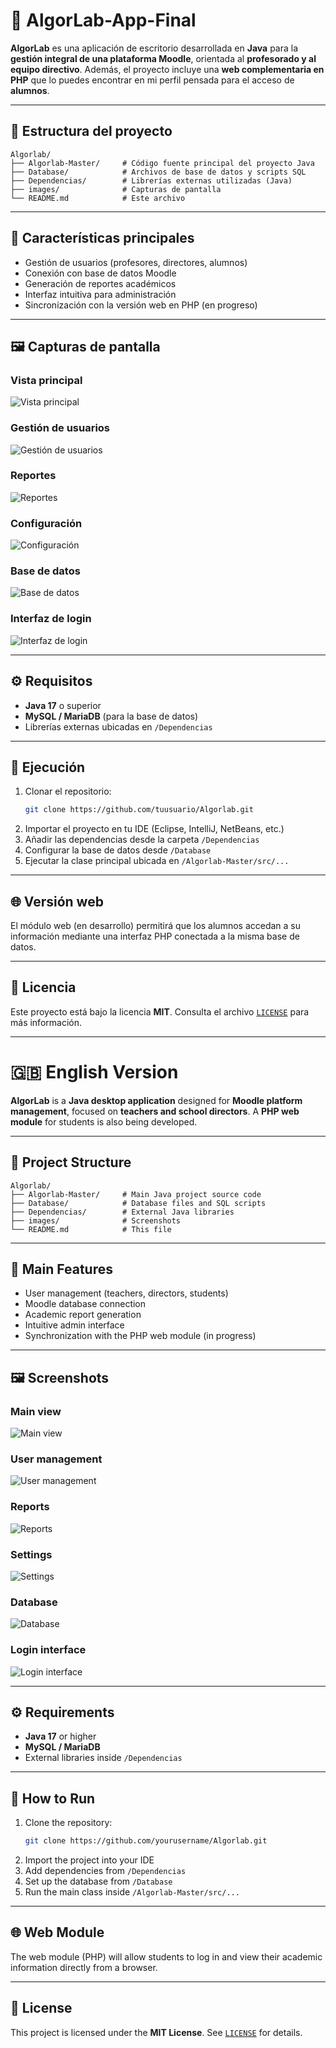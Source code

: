 # 🧠 AlgorLab-App-Final

**AlgorLab** es una aplicación de escritorio desarrollada en **Java** para la **gestión integral de una plataforma Moodle**, orientada al **profesorado y al equipo directivo**. Además, el proyecto incluye una **web complementaria en PHP** que lo puedes encontrar en mi perfil pensada para el acceso de **alumnos**.

---

## 📁 Estructura del proyecto

```
Algorlab/
├── Algorlab-Master/     # Código fuente principal del proyecto Java
├── Database/            # Archivos de base de datos y scripts SQL
├── Dependencias/        # Librerías externas utilizadas (Java)
├── images/              # Capturas de pantalla
└── README.md            # Este archivo
```

---

## 🧩 Características principales

- Gestión de usuarios (profesores, directores, alumnos)  
- Conexión con base de datos Moodle  
- Generación de reportes académicos  
- Interfaz intuitiva para administración  
- Sincronización con la versión web en PHP (en progreso)

---

## 🖼️ Capturas de pantalla

### Vista principal
![Vista principal](images/1.png)

### Gestión de usuarios
![Gestión de usuarios](images/2.png)

### Reportes
![Reportes](images/3.png)

### Configuración
![Configuración](images/4.png)

### Base de datos
![Base de datos](images/5.png)

### Interfaz de login
![Interfaz de login](images/6.png)

---

## ⚙️ Requisitos

- **Java 17** o superior  
- **MySQL / MariaDB** (para la base de datos)  
- Librerías externas ubicadas en `/Dependencias`

---

## 🚀 Ejecución

1. Clonar el repositorio:
   ```bash
   git clone https://github.com/tuusuario/Algorlab.git
   ```
2. Importar el proyecto en tu IDE (Eclipse, IntelliJ, NetBeans, etc.)  
3. Añadir las dependencias desde la carpeta `/Dependencias`  
4. Configurar la base de datos desde `/Database`  
5. Ejecutar la clase principal ubicada en `/Algorlab-Master/src/...`

---

## 🌐 Versión web

El módulo web (en desarrollo) permitirá que los alumnos accedan a su información mediante una interfaz PHP conectada a la misma base de datos.

---

## 📜 Licencia

Este proyecto está bajo la licencia **MIT**. Consulta el archivo [`LICENSE`](LICENSE) para más información.

---

# 🇬🇧 English Version

**AlgorLab** is a **Java desktop application** designed for **Moodle platform management**, focused on **teachers and school directors**. A **PHP web module** for students is also being developed.

---

## 📁 Project Structure

```
Algorlab/
├── Algorlab-Master/     # Main Java project source code
├── Database/            # Database files and SQL scripts
├── Dependencias/        # External Java libraries
├── images/              # Screenshots
└── README.md            # This file
```

---

## 🧩 Main Features

- User management (teachers, directors, students)  
- Moodle database connection  
- Academic report generation  
- Intuitive admin interface  
- Synchronization with the PHP web module (in progress)

---

## 🖼️ Screenshots

### Main view
![Main view](images/1.png)

### User management
![User management](images/2.png)

### Reports
![Reports](images/3.png)

### Settings
![Settings](images/4.png)

### Database
![Database](images/5.png)

### Login interface
![Login interface](images/6.png)

---

## ⚙️ Requirements

- **Java 17** or higher  
- **MySQL / MariaDB**  
- External libraries inside `/Dependencias`

---

## 🚀 How to Run

1. Clone the repository:
   ```bash
   git clone https://github.com/yourusername/Algorlab.git
   ```
2. Import the project into your IDE  
3. Add dependencies from `/Dependencias`  
4. Set up the database from `/Database`  
5. Run the main class inside `/Algorlab-Master/src/...`

---

## 🌐 Web Module

The web module (PHP) will allow students to log in and view their academic information directly from a browser.

---

## 📜 License

This project is licensed under the **MIT License**. See [`LICENSE`](LICENSE) for details.
